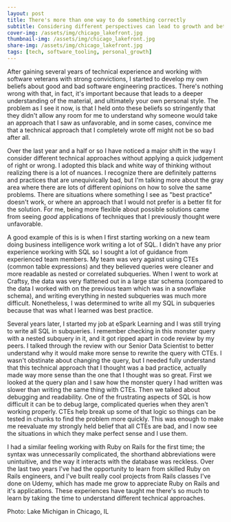 ```yaml
---
layout: post
title: There's more than one way to do something correctly
subtitle: Considering different perspectives can lead to growth and better understanding
cover-img: /assets/img/chicago_lakefront.jpg
thumbnail-img: /assets/img/chicago_lakefront.jpg
share-img: /assets/img/chicago_lakefront.jpg
tags: [tech, software_tooling, personal_growth]
---
```


After gaining several years of technical experience and working with software veterans with strong convictions, I started to develop my own beliefs about good and bad software engineering practices. There's nothing wrong with that, in fact, it's important because that leads to a deeper understanding of the material, and ultimately your own personal style. The problem as I see it now, is that I held onto these beliefs so stringently that they didn't allow any room for me to understand why someone would take an approach that I saw as unfavorable, and in some cases, convince me that a technical approach that I completely wrote off might not be so bad after all.

Over the last year and a half or so I have noticed a major shift in the way I consider different technical approaches without applying a quick judgement of right or wrong. I adopted this black and white way of thinking without realizing there is a lot of nuances. I recognize there are definitely patterns and practices that are unequivically bad, but I'm talking more about the gray area where there are lots of different opinions on how to solve the same problems. There are situations where something I see as "best practice" doesn't work, or where an approach that I would not prefer is a better fit for the solution. For me, being more flexible about possible solutions came from seeing *good* applications of techniques that I previously thought were unfavorable. 

A good example of this is is when I first starting working on a new team doing business intelligence work writing a lot of SQL. I didn't have any prior experience working with SQL so I sought a lot of guidance from experienced team members. My team was very against using CTEs (common table expressions) and they believed queries were cleaner and more readable as nested or correlated subqueries. When I went to work at Craftsy, the data was very flattened out in a large star schema (compared to the data I worked with on the previous team which was in a snowflake schema), and writing everything in nested subqueries was much more difficult. Nonetheless, I was determined to write all my SQL in subqueries because that was what I learned was best practice. 

Several years later, I started my job at eSpark Learning and I was still trying to write all SQL in subqueries. I remember checking in this monster query with a nested subquery in it, and it got ripped apart in code review by my peers. I talked through the review with our Senior Data Scientist to better understand why it would make more sense to rewrite the query with CTEs. I wasn't obstinate about changing the query, but I needed fully understand that this technical approach that I thought was a bad practice, actually made way more sense than the one that I thought was so great. First we looked at the query plan and I saw how the monster query I had written was slower than writing the same thing with CTEs. Then we talked about debugging and readability. One of the frustrating aspects of SQL is how difficult it can be to debug large, complicated queries when they aren't working properly. CTEs help break up some of that logic so things can be tested in chunks to find the problem more quickly. This was enough to make me reevaluate my strongly held belief that all CTEs are bad, and I now see the situations in which they make perfect sense and I use them.

I had a similar feeling working with Ruby on Rails for the first time; the syntax was unnecessarily complicated, the shorthand abbreviations were unintuitive, and the way it interacts with the database was reckless. Over the last two years I've had the opportunity to learn from skilled Ruby on Rails engineers, and I've built really cool projects from Rails classes I've done on Udemy, which has made me grow to appreciate Ruby on Rails and it's applications. These experiences have taught me there's so much to learn by taking the time to understand different technical approaches.

Photo: Lake Michigan in Chicago, IL